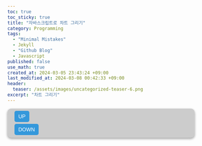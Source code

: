 ```yaml
---
toc: true
toc_sticky: true
title: "자바스크립트로 차트 그리기"
category: Programming
tags:
  - "Minimal Mistakes"
  - Jekyll
  - "Github Blog"
  - Javascript
published: false
use_math: true
created_at: 2024-03-05 23:43:24 +09:00
last_modified_at: 2024-03-08 00:42:33 +09:00
header:
  teaser: /assets/images/uncategorized-teaser-6.png
excerpt: "차트 그리기"
---
```


<script src="https://cdnjs.cloudflare.com/ajax/libs/Chart.js/4.4.0/chart.umd.min.js"></script>
<style>
  .graph-controller {
    box-sizing: border-box;
    width: 100%;
    margin: 1em 0 1em 0;
    padding: 0.1em 1em 0.1em 1em;
    background-color: #cccccc;
    border-radius: 10px;
    box-shadow: 0 3px 6px rgba(0,0,0,0.16), 0 3px 6px rgba(0,0,0,0.23);
  }
  .graph-ctrl-btn {
    font-size: 1em;
    display: block;
    margin: 5px 5px;
    padding: .5em .75em;
    background-color: #3498db;
    color: white;
    border: none;
    border-radius: 5px;
    cursor: pointer;
  }
  .graph-ctrl-btn:hover {
    background-color: #2980b9;
  }
</style>

<div class="graph-controller">
  <button class="graph-ctrl-btn" onc>UP</button>
  <button class="graph-ctrl-btn">DOWN</button>
</div>

<canvas id="myChart" width="300" height="100"></canvas>
<script>
  let myCt = document.getElementById('myChart');
  let myChart = new Chart(myCt, {
    type: 'bar',
    data: {
      labels: ['2020', '2021', '2022', '2023'],
      datasets: [
        {
          label: 'Dataset',
          data: [10,20,30,40],
        }
      ]
    },
  });
</script>